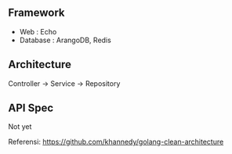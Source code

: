 ## Framework

- Web : Echo
- Database : ArangoDB, Redis

## Architecture

Controller -> Service -> Repository

## API Spec

Not yet

Referensi:
https://github.com/khannedy/golang-clean-architecture